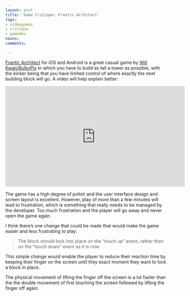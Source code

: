```yaml
---
layout: post
title: 'Game Critique: Frantic Architect'
tags:
- videogames
- critique
- gamedev
nouns:
comments: 

---
```


[Frantic Architect](https://itunes.apple.com/gb/app/frantic-architect/id1062825120?mt=8) for iOS and Android is a great casual game by [Will Kwan/BulkyPix](https://bulkypix.com/games/frantic-architect/) in which you have to build as tall a tower as possible, with the kicker being that you have limited control of where exactly the next building block will go. A video will help explain better:

<iframe width="560" height="315" src="https://www.youtube.com/embed/hkLiQ17KNRE" title="YouTube video player" frameborder="0" allow="accelerometer; autoplay; clipboard-write; encrypted-media; gyroscope; picture-in-picture" allowfullscreen></iframe>

The game has a high degree of polish and the user interface design and screen layout is excellent. However, play of more than a few minutes will lead to frustration, which is something that really needs to be managed by the developer. Too much frustration and the player will go away and never open the game again.

I think there’s one change that could be made that would make the game easier and less frustrating to play:

> The block should lock into place on the “touch up” event, rather than on the “touch down” event as it is now.

This simple change would enable the player to reduce their reaction time by keeping their finger on the screen until they exact moment they want to lock a block in place.

The physical movement of lifting the finger off the screen is a lot faster than the the double movement of first touching the screen followed by lifting the finger off again.